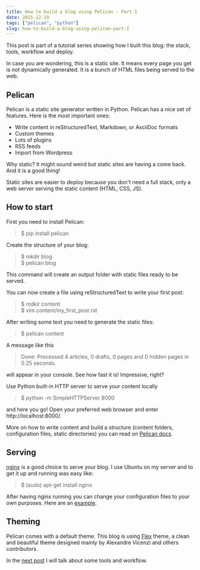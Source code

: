 ```yaml
---
title: How to build a blog using Pelican - Part I
date: 2015-12-19
tags: ["pelican", "python"]
slug: how-to-build-a-blog-using-pelican-part-I
---
```


This post is part of a tutorial series showing how I built this blog:
the stack, tools, workflow and deploy.

In case you are wondering, this is a static site. It means every page
you get is not dynamically generated. It is a bunch of HTML files being
served to the web.

## Pelican

Pelican is a static site generator written in Python. Pelican has a nice
set of features. Here is the most important ones:

-   Write content in reStructuredText, Markdown, or AsciiDoc formats
-   Custom themes
-   Lots of plugins
-   RSS feeds
-   Import from Wordpress

Why static? It might sound weird but static sites are having a come
back. And it is a good thing!

Static sites are easier to deploy because you don't need a full stack,
only a web server serving the static content (HTML, CSS, JS).

## How to start

First you need to install Pelican:

> \$ pip install pelican

Create the structure of your blog:

> \$ mkdir blog\
> \$ pelican blog

This command will create an output folder with static files ready to be
served.

You can now create a file using reStructuredText to write your first
post:

> \$ mdkir content\
> \$ vim content/my\_first\_post.rst

After writing some text you need to generate the static files:

> \$ pelican content

A message like this

> Done: Processed 4 articles, 0 drafts, 0 pages and 0 hidden pages in
> 0.25 seconds.

will appear in your console. See how fast it is! Impressive, right?

Use Python built-in HTTP server to serve your content locally

> \$ python -m SimpleHTTPServer 8000

and here you go! Open your preferred web browser and enter
http://localhost:8000/.

More on how to write content and build a structure (content folders,
configuration files, static directories) you can read on [Pelican
docs](http://docs.getpelican.com).

## Serving

[nginx](http://nginx.org/) is a good choice to serve your blog. I use
Ubuntu on my server and to get it up and running was easy like:

> \$ (sudo) apt-get install nginx

After having nginx running you can change your configuration files to
your own purposes. Here are an
[example](https://raw.githubusercontent.com/mauricioabreu/blog/master/maugzoide.com.conf).

## Theming

Pelican comes with a default theme. This blog is using
[Flex](https://github.com/alexandrevicenzi/flex) theme, a clean and
beautiful theme designed mainly by Alexandre Vicenzi and others
contributors.

In the [next
post](%7Bfilename%7D/how-to-build-a-blog-using-pelican-part-II.rst) I
will talk about some tools and workflow.
